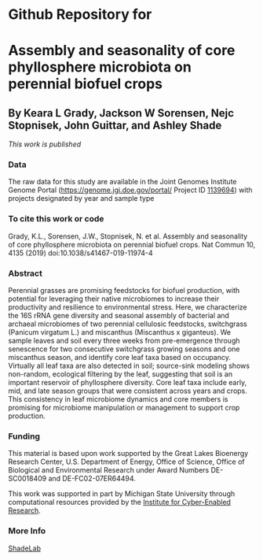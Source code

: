 # Github Repository for
# Assembly and seasonality of core phyllosphere microbiota on perennial biofuel crops
## By Keara L Grady, Jackson W Sorensen, Nejc Stopnisek, John Guittar, and Ashley Shade


<i> This work is published </i>

### Data
The raw data for this study are available in the Joint Genomes Institute Genome Portal (https://genome.jgi.doe.gov/portal/ Project ID [1139694](https://genome.jgi.doe.gov/portal/SwiandphylliTags_FD/SwiandphylliTags_FD.info.html)) with projects designated by year and sample type


### To cite this work or code
Grady, K.L., Sorensen, J.W., Stopnisek, N. et al. Assembly and seasonality of core phyllosphere microbiota on perennial biofuel crops. Nat Commun 10, 4135 (2019) doi:10.1038/s41467-019-11974-4


### Abstract

Perennial grasses are promising feedstocks for biofuel production, with potential for leveraging their native microbiomes to increase their productivity and resilience to environmental stress. Here, we characterize the 16S rRNA gene diversity and seasonal assembly of bacterial and archaeal microbiomes of two perennial cellulosic feedstocks, switchgrass (Panicum virgatum L.) and miscanthus (Miscanthus x giganteus). We sample leaves and soil every three weeks from pre-emergence through senescence for two consecutive switchgrass growing seasons and one miscanthus season, and identify core leaf taxa based on occupancy. Virtually all leaf taxa are also detected in soil; source-sink modeling shows non-random, ecological filtering by the leaf, suggesting that soil is an important reservoir of phyllosphere diversity. Core leaf taxa include early, mid, and late season groups that were consistent across years and crops. This consistency in leaf microbiome dynamics and core members is promising for microbiome manipulation or management to support crop production.


### Funding
This material is based upon work supported by the Great Lakes Bioenergy Research Center, U.S. Department of Energy, Office of Science, Office of Biological and Environmental Research under Award Numbers DE-SC0018409 and DE-FC02-07ER64494.

This work was supported in part by Michigan State University through computational resources provided by the [Institute for Cyber-Enabled Research](https://icer.msu.edu/). 

### More Info
[ShadeLab](http://ashley17061.wixsite.com/shadelab/home)

